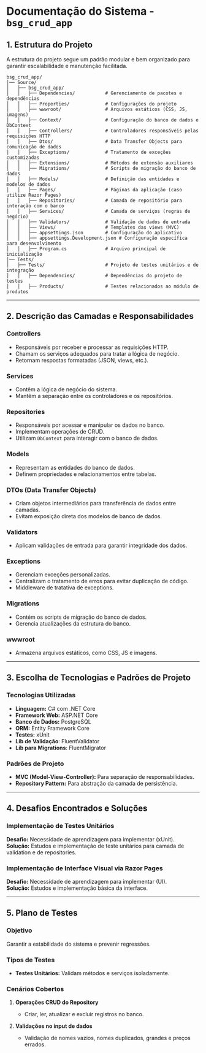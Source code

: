 # Documentação do Sistema - `bsg_crud_app`

## 1. Estrutura do Projeto

A estrutura do projeto segue um padrão modular e bem organizado para garantir escalabilidade e manutenção facilitada.

```
bsg_crud_app/
│── Source/
│   ├── bsg_crud_app/
│   │   ├── Dependencies/           # Gerenciamento de pacotes e dependências
│   │   ├── Properties/             # Configurações do projeto
│   │   ├── wwwroot/                # Arquivos estáticos (CSS, JS, imagens)
│   │   ├── Context/                # Configuração do banco de dados e DbContext
│   │   ├── Controllers/            # Controladores responsáveis pelas requisições HTTP
│   │   ├── Dtos/                   # Data Transfer Objects para comunicação de dados
│   │   ├── Exceptions/             # Tratamento de exceções customizadas
│   │   ├── Extensions/             # Métodos de extensão auxiliares
│   │   ├── Migrations/             # Scripts de migração do banco de dados
│   │   ├── Models/                 # Definição das entidades e modelos de dados
│   │   ├── Pages/                  # Páginas da aplicação (caso utilize Razor Pages)
│   │   ├── Repositories/           # Camada de repositório para interação com o banco
│   │   ├── Services/               # Camada de serviços (regras de negócio)
│   │   ├── Validators/             # Validação de dados de entrada
│   │   ├── Views/                  # Templates das views (MVC)
│   │   ├── appsettings.json        # Configuração do aplicativo
│   │   ├── appsettings.Development.json # Configuração específica para desenvolvimento
│   │   ├── Program.cs              # Arquivo principal de inicialização
│── Tests/
│   ├── Tests/                      # Projeto de testes unitários e de integração
│   │   ├── Dependencies/           # Dependências do projeto de testes
│   │   ├── Products/               # Testes relacionados ao módulo de produtos
```

---

## 2. Descrição das Camadas e Responsabilidades

### **Controllers**
- Responsáveis por receber e processar as requisições HTTP.
- Chamam os serviços adequados para tratar a lógica de negócio.
- Retornam respostas formatadas (JSON, views, etc.).

### **Services**
- Contêm a lógica de negócio do sistema.
- Mantêm a separação entre os controladores e os repositórios.

### **Repositories**
- Responsáveis por acessar e manipular os dados no banco.
- Implementam operações de CRUD.
- Utilizam `DbContext` para interagir com o banco de dados.

### **Models**
- Representam as entidades do banco de dados.
- Definem propriedades e relacionamentos entre tabelas.

### **DTOs (Data Transfer Objects)**
- Criam objetos intermediários para transferência de dados entre camadas.
- Evitam exposição direta dos modelos de banco de dados.

### **Validators**
- Aplicam validações de entrada para garantir integridade dos dados.

### **Exceptions**
- Gerenciam exceções personalizadas.
- Centralizam o tratamento de erros para evitar duplicação de código.
- Middleware de tratativa de exceptions.

### **Migrations**
- Contém os scripts de migração do banco de dados.
- Gerencia atualizações da estrutura do banco.

### **wwwroot**
- Armazena arquivos estáticos, como CSS, JS e imagens.

---

## 3. Escolha de Tecnologias e Padrões de Projeto

### **Tecnologias Utilizadas**
- **Linguagem:** C# com .NET Core
- **Framework Web:** ASP.NET Core
- **Banco de Dados:** PostgreSQL
- **ORM:** Entity Framework Core
- **Testes:** xUnit
- **Lib de Validação**: FluentValidator
- **Lib para Migrations**: FluentMigrator

### **Padrões de Projeto**
- **MVC (Model-View-Controller):** Para separação de responsabilidades.
- **Repository Pattern:** Para abstração da camada de persistência.

---

## 4. Desafios Encontrados e Soluções

### **Implementação de Testes Unitários**
**Desafio:** Necessidade de aprendizagem para implementar (xUnit).  
**Solução:** Estudos e implementação de teste unitários para camada de validation e de repositories.

### **Implementação de Interface Visual via Razor Pages**
**Desafio:** Necessidade de aprendizagem para implementar (UI).  
**Solução:** Estudos e implementação básica da interface.

---

## 5. Plano de Testes

### **Objetivo**
Garantir a estabilidade do sistema e prevenir regressões.

### **Tipos de Testes**
- **Testes Unitários:** Validam métodos e serviços isoladamente.

### **Cenários Cobertos**
1. **Operações CRUD do Repository**
   - Criar, ler, atualizar e excluir registros no banco.

2. **Validações no input de dados**
   - Validação de nomes vazios, nomes duplicados, grandes e preços errados.

